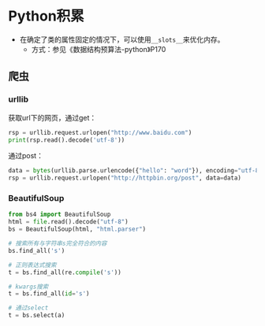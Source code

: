 # Python积累

- 在确定了类的属性固定的情况下，可以使用`__slots__`来优化内存。
  - 方式：参见《数据结构预算法-python》P170

## 爬虫

### urllib

获取url下的网页，通过get：

```python
rsp = urllib.request.urlopen("http://www.baidu.com")
print(rsp.read().decode('utf-8'))
```

通过post：

```python
data = bytes(urllib.parse.urlencode({"hello": "word"}), encoding="utf-8")
rsp = urllib.request.urlopen("http://httpbin.org/post", data=data)
```

### BeautifulSoup

```python
from bs4 import BeautifulSoup
html = file.read().decode("utf-8")
bs = BeautifulSoup(html, "html.parser")

# 搜索所有与字符串s完全符合的内容
bs.find_all('s') 

# 正则表达式搜索
t = bs.find_all(re.compile('s'))

# kwargs搜索
t = bs.find_all(id='s')

# 通过select
t = bs.select(a)
```

